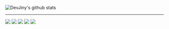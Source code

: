 
![DevJiny's github stats](https://github-readme-stats.vercel.app/api?username=DevJiny&count_private=true&hide=stars,prs,issues,contribs&theme=dracula) 


* * *


<img src="https://img.shields.io/badge/Spring-3766AB?style=flat-square&logo=Spring&logoColor=white"/> <img src="https://img.shields.io/badge/Docker-3766AB?style=flat-square&logo=Docker&logoColor=white"/>
<img src="https://img.shields.io/badge/Flutter-3766AB?style=flat-square&logo=Flutter&logoColor=white"/>
<img src="https://img.shields.io/badge/MariaDB-3766AB?style=flat-square&logo=MariaDB&logoColor=white"/>
<img src="https://img.shields.io/badge/Elasticsearch-3766AB?style=flat-square&logo=Elasticsearch&logoColor=white"/>





